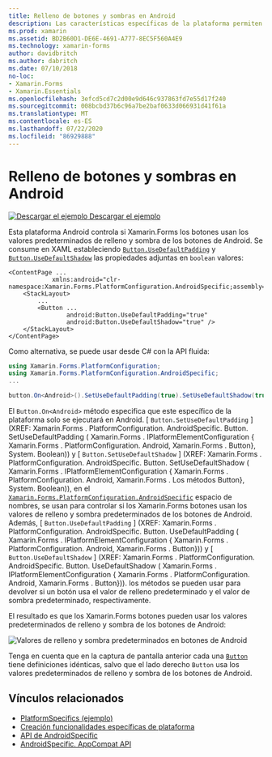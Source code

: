 ```yaml
---
title: Relleno de botones y sombras en Android
description: Las características específicas de la plataforma permiten consumir funcionalidad que solo está disponible en una plataforma específica, sin necesidad de implementar representadores o efectos personalizados. En este artículo se explica cómo consumir el específico de la plataforma Android que usa los valores predeterminados de relleno y sombra de los botones de Android.
ms.prod: xamarin
ms.assetid: BD2B60D1-DE6E-4691-A777-8EC5F560A4E9
ms.technology: xamarin-forms
author: davidbritch
ms.author: dabritch
ms.date: 07/10/2018
no-loc:
- Xamarin.Forms
- Xamarin.Essentials
ms.openlocfilehash: 3efcd5cd7c2d00e9d646c937863fd7e55d17f240
ms.sourcegitcommit: 008bcbd37b6c96a7be2baf0633d066931d41f61a
ms.translationtype: MT
ms.contentlocale: es-ES
ms.lasthandoff: 07/22/2020
ms.locfileid: "86929888"
---
```

# <a name="button-padding-and-shadows-on-android"></a>Relleno de botones y sombras en Android

[![Descargar el ejemplo](~/media/shared/download.png) Descargar el ejemplo](https://docs.microsoft.com/samples/xamarin/xamarin-forms-samples/userinterface-platformspecifics)

Esta plataforma Android controla si Xamarin.Forms los botones usan los valores predeterminados de relleno y sombra de los botones de Android. Se consume en XAML estableciendo [`Button.UseDefaultPadding`](xref:Xamarin.Forms.PlatformConfiguration.AndroidSpecific.Button.UseDefaultPaddingProperty) y [`Button.UseDefaultShadow`](xref:Xamarin.Forms.PlatformConfiguration.AndroidSpecific.Button.UseDefaultShadowProperty) las propiedades adjuntas en `boolean` valores:

```xaml
<ContentPage ...
            xmlns:android="clr-namespace:Xamarin.Forms.PlatformConfiguration.AndroidSpecific;assembly=Xamarin.Forms.Core">
    <StackLayout>
        ...
        <Button ...
                android:Button.UseDefaultPadding="true"
                android:Button.UseDefaultShadow="true" />         
    </StackLayout>
</ContentPage>
```

Como alternativa, se puede usar desde C# con la API fluida:

```csharp
using Xamarin.Forms.PlatformConfiguration;
using Xamarin.Forms.PlatformConfiguration.AndroidSpecific;
...

button.On<Android>().SetUseDefaultPadding(true).SetUseDefaultShadow(true);
```

El `Button.On<Android>` método especifica que este específico de la plataforma solo se ejecutará en Android. [ `Button.SetUseDefaultPadding` ] (XREF: Xamarin.Forms . PlatformConfiguration. AndroidSpecific. Button. SetUseDefaultPadding ( Xamarin.Forms . IPlatformElementConfiguration { Xamarin.Forms . PlatformConfiguration. Android, Xamarin.Forms . Button}, System. Boolean)) y [ `Button.SetUseDefaultShadow` ] (XREF: Xamarin.Forms . PlatformConfiguration. AndroidSpecific. Button. SetUseDefaultShadow ( Xamarin.Forms . IPlatformElementConfiguration { Xamarin.Forms . PlatformConfiguration. Android, Xamarin.Forms . Los métodos Button}, System. Boolean)), en el [`Xamarin.Forms.PlatformConfiguration.AndroidSpecific`](xref:Xamarin.Forms.PlatformConfiguration.AndroidSpecific) espacio de nombres, se usan para controlar si los Xamarin.Forms botones usan los valores de relleno y sombra predeterminados de los botones de Android. Además, [ `Button.UseDefaultPadding` ] (XREF: Xamarin.Forms . PlatformConfiguration. AndroidSpecific. Button. UseDefaultPadding ( Xamarin.Forms . IPlatformElementConfiguration { Xamarin.Forms . PlatformConfiguration. Android, Xamarin.Forms . Button})) y [ `Button.UseDefaultShadow` ] (XREF: Xamarin.Forms . PlatformConfiguration. AndroidSpecific. Button. UseDefaultShadow ( Xamarin.Forms . IPlatformElementConfiguration { Xamarin.Forms . PlatformConfiguration. Android, Xamarin.Forms . Button})). los métodos se pueden usar para devolver si un botón usa el valor de relleno predeterminado y el valor de sombra predeterminado, respectivamente.

El resultado es que los Xamarin.Forms botones pueden usar los valores predeterminados de relleno y sombra de los botones de Android:

![Valores de relleno y sombra predeterminados en botones de Android](button-padding-shadow-images/button-padding-and-shadow.png)

Tenga en cuenta que en la captura de pantalla anterior cada una [`Button`](xref:Xamarin.Forms.Button) tiene definiciones idénticas, salvo que el lado derecho `Button` usa los valores predeterminados de relleno y sombra de los botones de Android.

## <a name="related-links"></a>Vínculos relacionados

- [PlatformSpecifics (ejemplo)](https://docs.microsoft.com/samples/xamarin/xamarin-forms-samples/userinterface-platformspecifics)
- [Creación funcionalidades específicas de plataforma](~/xamarin-forms/platform/platform-specifics/index.md#creating-platform-specifics)
- [API de AndroidSpecific](xref:Xamarin.Forms.PlatformConfiguration.AndroidSpecific)
- [AndroidSpecific. AppCompat API](xref:Xamarin.Forms.PlatformConfiguration.AndroidSpecific.AppCompat)
